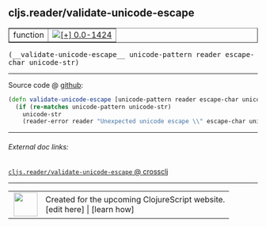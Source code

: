 ## cljs.reader/validate-unicode-escape



 <table border="1">
<tr>
<td>function</td>
<td><a href="https://github.com/cljsinfo/cljs-api-docs/tree/0.0-1424"><img valign="middle" alt="[+] 0.0-1424" title="Added in 0.0-1424" src="https://img.shields.io/badge/+-0.0--1424-lightgrey.svg"></a> </td>
</tr>
</table>


 <samp>
(__validate-unicode-escape__ unicode-pattern reader escape-char unicode-str)<br>
</samp>

---







Source code @ [github](https://github.com/clojure/clojurescript/blob/r2411/src/cljs/cljs/reader.cljs#L184-L187):

```clj
(defn validate-unicode-escape [unicode-pattern reader escape-char unicode-str]
  (if (re-matches unicode-pattern unicode-str)
    unicode-str
    (reader-error reader "Unexpected unicode escape \\" escape-char unicode-str)))
```

<!--
Repo - tag - source tree - lines:

 <pre>
clojurescript @ r2411
└── src
    └── cljs
        └── cljs
            └── <ins>[reader.cljs:184-187](https://github.com/clojure/clojurescript/blob/r2411/src/cljs/cljs/reader.cljs#L184-L187)</ins>
</pre>

-->

---



###### External doc links:

[`cljs.reader/validate-unicode-escape` @ crossclj](http://crossclj.info/fun/cljs.reader.cljs/validate-unicode-escape.html)<br>

---

 <table>
<tr><td>
<img valign="middle" align="right" width="48px" src="http://i.imgur.com/Hi20huC.png">
</td><td>
Created for the upcoming ClojureScript website.<br>
[edit here] | [learn how]
</td></tr></table>

[edit here]:https://github.com/cljsinfo/cljs-api-docs/blob/master/cljsdoc/cljs.reader/validate-unicode-escape.cljsdoc
[learn how]:https://github.com/cljsinfo/cljs-api-docs/wiki/cljsdoc-files

<!--

This information was too distracting to show to readers, but I'll leave it
commented here since it is helpful to:

- pretty-print the data used to generate this document
- and show how to retrieve that data



The API data for this symbol:

```clj
{:ns "cljs.reader",
 :name "validate-unicode-escape",
 :type "function",
 :signature ["[unicode-pattern reader escape-char unicode-str]"],
 :source {:code "(defn validate-unicode-escape [unicode-pattern reader escape-char unicode-str]\n  (if (re-matches unicode-pattern unicode-str)\n    unicode-str\n    (reader-error reader \"Unexpected unicode escape \\\\\" escape-char unicode-str)))",
          :title "Source code",
          :repo "clojurescript",
          :tag "r2411",
          :filename "src/cljs/cljs/reader.cljs",
          :lines [184 187]},
 :full-name "cljs.reader/validate-unicode-escape",
 :full-name-encode "cljs.reader/validate-unicode-escape",
 :history [["+" "0.0-1424"]]}

```

Retrieve the API data for this symbol:

```clj
;; from Clojure REPL
(require '[clojure.edn :as edn])
(-> (slurp "https://raw.githubusercontent.com/cljsinfo/cljs-api-docs/catalog/cljs-api.edn")
    (edn/read-string)
    (get-in [:symbols "cljs.reader/validate-unicode-escape"]))
```

-->

